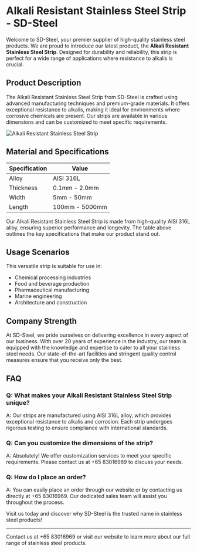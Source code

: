 # Alkali Resistant Stainless Steel Strip - SD-Steel

Welcome to SD-Steel, your premier supplier of high-quality stainless steel products. We are proud to introduce our latest product, the **Alkali Resistant Stainless Steel Strip**. Designed for durability and reliability, this strip is perfect for a wide range of applications where resistance to alkalis is crucial.

## Product Description

The Alkali Resistant Stainless Steel Strip from SD-Steel is crafted using advanced manufacturing techniques and premium-grade materials. It offers exceptional resistance to alkalis, making it ideal for environments where corrosive chemicals are present. Our strips are available in various dimensions and can be customized to meet specific requirements.

![Alkali Resistant Stainless Steel Strip](https://github.com/user-attachments/assets/2567258e-e124-4816-932d-1809bd27ef0b)

## Material and Specifications

| Specification | Value |
|---------------|-------|
| Alloy         | AISI 316L |
| Thickness     | 0.1mm - 2.0mm |
| Width         | 5mm - 50mm |
| Length        | 100mm - 5000mm |

Our Alkali Resistant Stainless Steel Strip is made from high-quality AISI 316L alloy, ensuring superior performance and longevity. The table above outlines the key specifications that make our product stand out.

## Usage Scenarios

This versatile strip is suitable for use in:
- Chemical processing industries
- Food and beverage production
- Pharmaceutical manufacturing
- Marine engineering
- Architecture and construction

## Company Strength

At SD-Steel, we pride ourselves on delivering excellence in every aspect of our business. With over 20 years of experience in the industry, our team is equipped with the knowledge and expertise to cater to all your stainless steel needs. Our state-of-the-art facilities and stringent quality control measures ensure that you receive only the best.

## FAQ

### Q: What makes your Alkali Resistant Stainless Steel Strip unique?
A: Our strips are manufactured using AISI 316L alloy, which provides exceptional resistance to alkalis and corrosion. Each strip undergoes rigorous testing to ensure compliance with international standards.

### Q: Can you customize the dimensions of the strip?
A: Absolutely! We offer customization services to meet your specific requirements. Please contact us at +65 83016969 to discuss your needs.

### Q: How do I place an order?
A: You can easily place an order through our website or by contacting us directly at +65 83016969. Our dedicated sales team will assist you throughout the process.

Visit us today and discover why SD-Steel is the trusted name in stainless steel products!

---

Contact us at +65 83016969 or visit our website to learn more about our full range of stainless steel products.
